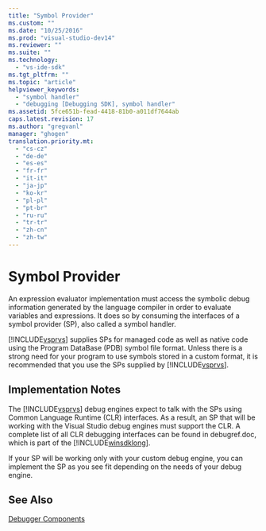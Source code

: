```yaml
---
title: "Symbol Provider"
ms.custom: ""
ms.date: "10/25/2016"
ms.prod: "visual-studio-dev14"
ms.reviewer: ""
ms.suite: ""
ms.technology: 
  - "vs-ide-sdk"
ms.tgt_pltfrm: ""
ms.topic: "article"
helpviewer_keywords: 
  - "symbol handler"
  - "debugging [Debugging SDK], symbol handler"
ms.assetid: 5fce651b-fead-4418-81b0-a011df7644ab
caps.latest.revision: 17
ms.author: "gregvanl"
manager: "ghogen"
translation.priority.mt: 
  - "cs-cz"
  - "de-de"
  - "es-es"
  - "fr-fr"
  - "it-it"
  - "ja-jp"
  - "ko-kr"
  - "pl-pl"
  - "pt-br"
  - "ru-ru"
  - "tr-tr"
  - "zh-cn"
  - "zh-tw"
---
```

# Symbol Provider
An expression evaluator implementation must access the symbolic debug information generated by the language compiler in order to evaluate variables and expressions. It does so by consuming the interfaces of a symbol provider (SP), also called a symbol handler.  
  
 [!INCLUDE[vsprvs](../code-quality/includes/vsprvs_md.md)] supplies SPs for managed code as well as native code using the Program DataBase (PDB) symbol file format. Unless there is a strong need for your program to use symbols stored in a custom format, it is recommended that you use the SPs supplied by [!INCLUDE[vsprvs](../code-quality/includes/vsprvs_md.md)].  
  
## Implementation Notes  
 The [!INCLUDE[vsprvs](../code-quality/includes/vsprvs_md.md)] debug engines expect to talk with the SPs using Common Language Runtime (CLR) interfaces. As a result, an SP that will be working with the Visual Studio debug engines must support the CLR. A complete list of all CLR debugging interfaces can be found in debugref.doc, which is part of the [!INCLUDE[winsdklong](../deployment/includes/winsdklong_md.md)].  
  
 If your SP will be working only with your custom debug engine, you can implement the SP as you see fit depending on the needs of your debug engine.  
  
## See Also  
 [Debugger Components](../extensibility-debugger/debugger-components.md)